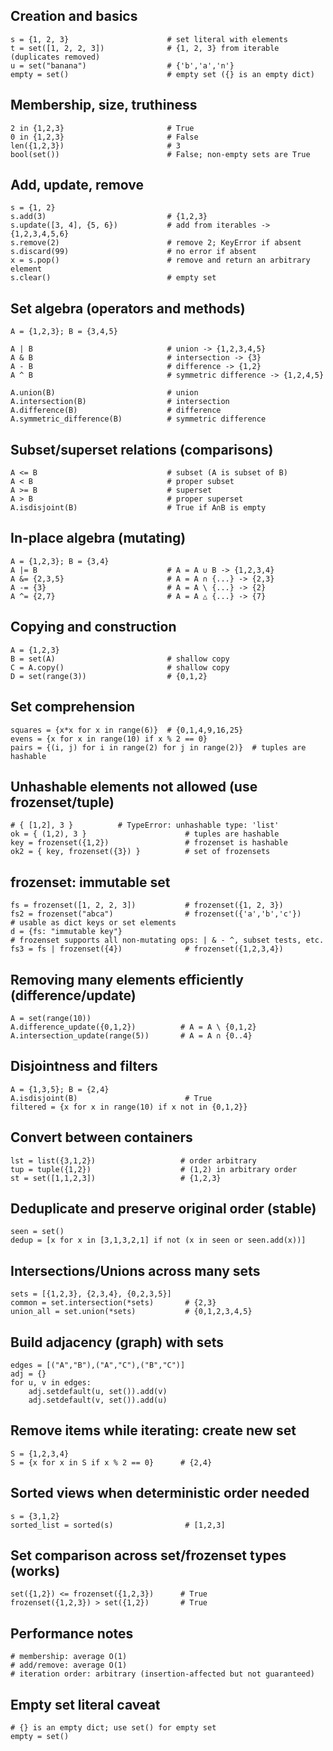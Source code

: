 ## Creation and basics
```
s = {1, 2, 3}                      # set literal with elements
t = set([1, 2, 2, 3])              # {1, 2, 3} from iterable (duplicates removed)
u = set("banana")                  # {'b','a','n'}
empty = set()                      # empty set ({} is an empty dict)
```

## Membership, size, truthiness
```
2 in {1,2,3}                       # True
0 in {1,2,3}                       # False
len({1,2,3})                       # 3
bool(set())                        # False; non-empty sets are True
```

## Add, update, remove
```
s = {1, 2}
s.add(3)                           # {1,2,3}
s.update([3, 4], {5, 6})           # add from iterables -> {1,2,3,4,5,6}
s.remove(2)                        # remove 2; KeyError if absent
s.discard(99)                      # no error if absent
x = s.pop()                        # remove and return an arbitrary element
s.clear()                          # empty set
```

## Set algebra (operators and methods)
```
A = {1,2,3}; B = {3,4,5}

A | B                              # union -> {1,2,3,4,5}
A & B                              # intersection -> {3}
A - B                              # difference -> {1,2}
A ^ B                              # symmetric difference -> {1,2,4,5}

A.union(B)                         # union
A.intersection(B)                  # intersection
A.difference(B)                    # difference
A.symmetric_difference(B)          # symmetric difference
```

## Subset/superset relations (comparisons)
```
A <= B                             # subset (A is subset of B)
A < B                              # proper subset
A >= B                             # superset
A > B                              # proper superset
A.isdisjoint(B)                    # True if A∩B is empty
```

## In-place algebra (mutating)
```
A = {1,2,3}; B = {3,4}
A |= B                             # A = A ∪ B -> {1,2,3,4}
A &= {2,3,5}                       # A = A ∩ {...} -> {2,3}
A -= {3}                           # A = A \ {...} -> {2}
A ^= {2,7}                         # A = A △ {...} -> {7}
```

## Copying and construction
```
A = {1,2,3}
B = set(A)                         # shallow copy
C = A.copy()                       # shallow copy
D = set(range(3))                  # {0,1,2}
```

## Set comprehension
```
squares = {x*x for x in range(6)}  # {0,1,4,9,16,25}
evens = {x for x in range(10) if x % 2 == 0}
pairs = {(i, j) for i in range(2) for j in range(2)}  # tuples are hashable
```

## Unhashable elements not allowed (use frozenset/tuple)
```
# { [1,2], 3 }          # TypeError: unhashable type: 'list'
ok = { (1,2), 3 }                      # tuples are hashable
key = frozenset({1,2})                 # frozenset is hashable
ok2 = { key, frozenset({3}) }          # set of frozensets
```

## frozenset: immutable set
```
fs = frozenset([1, 2, 2, 3])           # frozenset({1, 2, 3})
fs2 = frozenset("abca")                # frozenset({'a','b','c'})
# usable as dict keys or set elements
d = {fs: "immutable key"}
# frozenset supports all non-mutating ops: | & - ^, subset tests, etc.
fs3 = fs | frozenset({4})              # frozenset({1,2,3,4})
```

## Removing many elements efficiently (difference/update)
```
A = set(range(10))
A.difference_update({0,1,2})          # A = A \ {0,1,2}
A.intersection_update(range(5))       # A = A ∩ {0..4}
```

## Disjointness and filters
```
A = {1,3,5}; B = {2,4}
A.isdisjoint(B)                        # True
filtered = {x for x in range(10) if x not in {0,1,2}}
```

## Convert between containers
```
lst = list({3,1,2})                   # order arbitrary
tup = tuple({1,2})                    # (1,2) in arbitrary order
st = set([1,1,2,3])                   # {1,2,3}
```

## Deduplicate and preserve original order (stable)
```
seen = set()
dedup = [x for x in [3,1,3,2,1] if not (x in seen or seen.add(x))]

```
## Intersections/Unions across many sets
```
sets = [{1,2,3}, {2,3,4}, {0,2,3,5}]
common = set.intersection(*sets)       # {2,3}
union_all = set.union(*sets)           # {0,1,2,3,4,5}
```

## Build adjacency (graph) with sets
```
edges = [("A","B"),("A","C"),("B","C")]
adj = {}
for u, v in edges:
    adj.setdefault(u, set()).add(v)
    adj.setdefault(v, set()).add(u)
```

## Remove items while iterating: create new set
```
S = {1,2,3,4}
S = {x for x in S if x % 2 == 0}      # {2,4}
```

## Sorted views when deterministic order needed
```
s = {3,1,2}
sorted_list = sorted(s)                # [1,2,3]
```

## Set comparison across set/frozenset types (works)
```
set({1,2}) <= frozenset({1,2,3})      # True
frozenset({1,2,3}) > set({1,2})       # True

```
## Performance notes
```
# membership: average O(1)
# add/remove: average O(1)
# iteration order: arbitrary (insertion-affected but not guaranteed)
```

## Empty set literal caveat
```
# {} is an empty dict; use set() for empty set
empty = set()

```